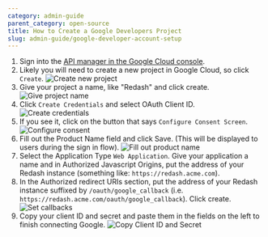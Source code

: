 ```yaml
---
category: admin-guide
parent_category: open-source
title: How to Create a Google Developers Project
slug: admin-guide/google-developer-account-setup
---
```



1. Sign into the [API manager in the Google Cloud console](https://console.cloud.google.com/apis/credentials).
2. Likely you will need to create a new project in Google Cloud, so click `Create`.
![Create new project](/assets/images/docs/google_oauth_1.png)
3. Give your project a name, like "Redash" and click create.
![Give project name](/assets/images/docs/google_oauth2.png)
4. Click `Create Credentials` and select OAuth Client ID.
![Create credentials](/assets/images/docs/google_oauth3.png)
5. If you see it, click on the button that says `Configure Consent Screen`.
![Configure consent](/assets/images/docs/google_oauth4.png)
6. Fill out the Product Name field and click Save. (This will be displayed to users during the sign in flow).
![Fill out product name](/assets/images/docs/google_oauth5.png)
7. Select the Application Type `Web Application`. Give your application a name and in Authorized Javascript Origins, put the address of your Redash instance (something like: `https://redash.acme.com`).
8. In the Authorized redirect URIs section, put the address of your Redash instance suffixed by `/oauth/google_callback` (i.e. `https://redash.acme.com/oauth/google_callback`). Click create.
![Set callbacks](/assets/images/docs/google_oauth6.png)
9. Copy your client ID and secret and paste them in the fields on the left to finish connecting Google.
![Copy Client ID and Secret](/assets/images/docs/google_oauth7.png)